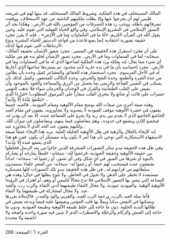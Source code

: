 ------------------------------------------------------------------------

المالك المستخلف في هذه الملكية. وشروط المالك المستخلف قد بينها لهم في
شريعته فليس لهم أن يخرجوا عنها وإلا بطلت ملكيتهم الناشئة عن عهد
الاستخلاف، ووقعت تصرفاتهم باطلة، ووجب رد هذه التصرفات من المؤمنين بالله
في الأرض.. وهكذا نجد أثر التصور الإسلامي في التشريع الإسلامي، وفي واقع
الحياة العملية التي تقوم عليه. وحين يقول الله في القرآن الكريم: «لَهُ ما
فِي السَّماواتِ وَما فِي الْأَرْضِ» .. فإنه لا يقرر مجرد حقيقة تصورية اعتقادية
إنما يضع قاعدة من قواعد الدستور للحياة البشرية ونوع الارتباطات التي تقوم
فيها كذلك.  
على أن مجرد استقرار هذه الحقيقة في الضمير.. مجرد شعور الإنسان بحقيقة
المالك- سبحانه- لما في السماوات وما في الأرض.. مجرد تصور الإنسان لخلو
يده هو من ملكية أي شيء مما يقال: إنه يملكه ورد هذه الملكية لصاحبها الذي
له ما في السماوات وما في الأرض.. مجرد إحساسه بأن ما في يده عارية لأمد
محدود، ثم يستردها صاحبها الذي أعارها له في الأجل المرسوم.. مجرد استحضار
هذه الحقائق والمشاعر كفيل وحده بأن يطامن من حدة الشره والطمع، وحدة الشح
والحرص، وحدة التكالب المسعور. وكفيل كذلك بأن يسكب في النفس القناعة
والرضى بما يحصل من الرزق والسماحة والجود بالموجود وأن يفيض على القلب
الطمأنينة والقرار في الوجدان والحرمان سواء فلا تذهب النفس حسرات على فائت
أو ضائع ولا يتحرق القلب سعاراً على المرموق المطلوب! «مَنْ ذَا الَّذِي يَشْفَعُ عِنْدَهُ
إِلَّا بِإِذْنِهِ؟» ..  
وهذه صفة أخرى من صفات الله توضح مقام الألوهية ومقام العبودية.. فالعبيد
جميعاً يقفون في حضرة الألوهية موقف العبودية لا يتعدونه ولا يتجاوزونه،
يقفون في مقام العبد الخاشع الخاضع الذي لا يقدم بين يدي ربه ولا يجرؤ على
الشفاعة عنده، إلا بعد أن يؤذن له، فيخضع للإذن ويشفع في حدوده.. وهم
يتفاضلون فيما بينهم، ويتفاضلون في ميزان الله. ولكنهم يقفون عند الحد الذي
لا يتجاوزه عبد..  
إنه الإيحاء بالجلال والرهبة في ظل الألوهية الجليلة العلية. يزيد هذا
الإيحاء عمقاً صيغة الاستفهام الاستنكارية التي توحي بأن هذا أمر لا يكون
وأنه مستنكر أن يكون. فمن هو هذا الذي يشفع عنده إلا بإذنه؟  
وفي ظل هذه الحقيقة تبدو سائر التصورات المنحرفة للذين جاءوا من بعد الرسل
فخلطوا بين حقيقة الألوهية وحقيقة العبودية، فزعموا لله- سبحانه- خليطاً
يمازجه أو يشاركه بالبنوة أو بغيرها من الصور في أي شكل وفي أي تصور، أو
زعموا له- سبحانه- انداداً يشفعون عنده فيستجيب لهم حتماً. أو زعموا له-
سبحانه- من البشر خلفاء يستمدون سلطانهم من قرابتهم له.. في ظل هذه الحقيقة
تبدو تلك التصورات كلها مستنكرة مستبعدة لا تخطر على الذهن ولا تجول في
الخاطر، ولا تلوح بظلها في خيال! وهذه هي النصاعة التي يتميز بها التصور
الإسلامي فلا تدع مجالاً لتلبيس أو وهم، أو اهتزاز في الرؤية! الألوهية
ألوهية. والعبودية عبودية. ولا مجال لالتقاء طبيعتهما أدنى التقاء. والرب
رب، والعبد عبد. ولا مجال لمشاركة في طبيعتهما ولا التقاء.  
فأما صلة العبد بالرب، ورحمة الرب للعبد، والقربى والود والمدد.. فالإسلام
يقررها ويسكبها في النفس سكباً ويملأ بها قلب المؤمن ويفيضها عليه فيضاً
ويدعه يعيش في ظلالها الندية الحلوة. دون ما حاجة إلى خلط طبيعة الألوهية
وطبيعة العبودية. ودون ما حاجة إلى الغبش والركام والزغللة والاضطراب الذي
لا تتبين فيه صورة واحدة واضحة ولا ناصعة ولا محددة!

------------------------------------------------------------------------

الجزء: 1 ¦ الصفحة: 288
